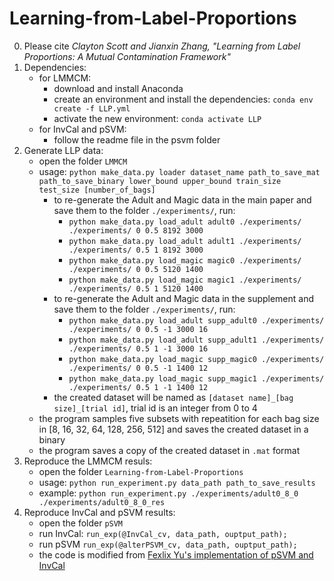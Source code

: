 # Learning-from-Label-Proportions
0. Please cite *Clayton Scott and Jianxin Zhang, "Learning from Label Proportions: A Mutual Contamination Framework"*
1. Dependencies:
    * for LMMCM:
        * download and install Anaconda 
        * create an environment and install the dependencies: `conda env create -f LLP.yml` 
        * activate the new environment: `conda activate LLP`
    * for InvCal and pSVM:
        * follow the readme file in the psvm folder
2. Generate LLP data:
    * open the folder `LMMCM`
    * usage: `python make_data.py loader dataset_name path_to_save_mat path_to_save_binary lower_bound upper_bound train_size test_size [number_of_bags]`
        * to re-generate the Adult and Magic data in the main paper and save them to the folder `./experiments/`, run:
            * `python make_data.py load_adult adult0 ./experiments/ ./experiments/ 0 0.5 8192 3000`
            * `python make_data.py load_adult adult1 ./experiments/ ./experiments/ 0.5 1 8192 3000`
            * `python make_data.py load_magic magic0 ./experiments/ ./experiments/ 0 0.5 5120 1400`
            * `python make_data.py load_magic magic1 ./experiments/ ./experiments/ 0.5 1 5120 1400`
        * to re-generate the Adult and Magic data in the supplement and save them to the folder `./experiments/`, run:
            * `python make_data.py load_adult supp_adult0 ./experiments/ ./experiments/ 0 0.5 -1 3000 16`
            * `python make_data.py load_adult supp_adult1 ./experiments/ ./experiments/ 0.5 1 -1 3000 16`
            * `python make_data.py load_magic supp_magic0 ./experiments/ ./experiments/ 0 0.5 -1 1400 12`
            * `python make_data.py load_magic supp_magic1 ./experiments/ ./experiments/ 0.5 1 -1 1400 12`
        * the created dataset will be named as `[dataset name]_[bag size]_[trial id]`, trial id is an integer from 0 to 4
    * the program samples five subsets with repeatition for each bag size in [8, 16, 32, 64, 128, 256, 512] and saves the created dataset in a binary 
    * the program saves a copy of the created dataset in `.mat` format
3. Reproduce the LMMCM resuls:
    * open the folder `Learning-from-Label-Proportions`
    * usage: `python run_experiment.py data_path path_to_save_results`
    * example: `python run_experiment.py ./experiments/adult0_8_0 ./experiments/adult0_8_0_res`
4. Reproduce InvCal and pSVM results:
    * open the folder `pSVM`
    * run InvCal: `run_exp(@InvCal_cv, data_path, ouptput_path);`
    * run pSVM `run_exp(@alterPSVM_cv, data_path, ouptput_path);`
    * the code is modified from [Fexlix Yu's implementation of pSVM and InvCal](https://github.com/felixyu/pSVM)

